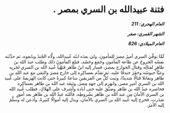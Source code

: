 <h1 dir="rtl">فتنة عبيدالله بن السري بمصر .</h1>

<h5 dir="rtl">العام الهجري:  211

الشهر القمري: صفر

العام الميلادي: 826</h5>

<p dir="rtl">لَمَّا توفِّيَ السري أميرُ مصرَ للمأمونِ، وليَ بعدَه ابنُه عُبيدالله، ولَّاه الجُندُ وبايعوه، ثم حدَّثَته نفسُه الخروجَ عن طاعة المأمونِ وجَمَع وحَشَد، فبلغ المأمونَ ذلك وطلب عبدَ الله بنَ طاهرٍ لقتالِه وقتالِ الخوارج بمصرَ، فسار إليه ابنُ طاهر فتهَّيأ عُبيد الله بن السري لحَربِه وعبَّأ جيوشَه وحفَرَ خندقًا عليه، ثم تقدَّم بعساكِرِه إلى خارج مصرَ والتقى مع عبد اللهِ بنِ طاهر وتقاتلا قتالًا شديدًا، وثبت كلٌّ من الفريقينِ ساعةً كبيرةً حتى كانت الهزيمةُ على عُبيد الله بن السري أميرِ مصر، وانهزم إلى جهةِ مِصرَ، وتَبِعَه عبد الله بن طاهر بعساكِرِه فحاصره عبدُ الله بن طاهر وضيَّقَ عليه حتى أباده وأشرف على الهلاكِ، فطلب عُبيد الله بن السري الأمانَ مِن عبد الله بن طاهر بشُروطِه، فأمَّنَه عبدُ الله بن طاهر بعد أمورٍ صَدَرت، فخرج إليه عُبيد الله بن السري بالأمانِ، وبذل إليه أموالًا كثيرةً، وأذعن له وسلَّمَ إليه الأمرَ.</p></br>
